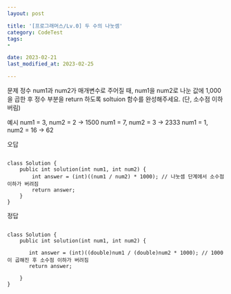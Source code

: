 ```yaml
---
layout: post

title: '[프로그래머스/Lv.0] 두 수의 나눗셈'
category: CodeTest
tags:
-

date: 2023-02-21
last_modified_at: 2023-02-25

---
```


문제
정수 num1과 num2가 매개변수로 주어질 때, num1을 num2로 나눈 값에 1,000을 곱한 후 정수 부분을 return 하도록 soltuion 함수를 완성해주세요. (단, 소수점 이하 버림)

예시
num1 = 3, num2 = 2 -> 1500
num1 = 7, num2 = 3 -> 2333
num1 = 1, num2 = 16 -> 62


오답

```

class Solution {
    public int solution(int num1, int num2) {
        int answer = (int)((num1 / num2) * 1000); // 나눗셈 단계에서 소수점 이하가 버려짐
        return answer;
    }
}

```

정답

```

class Solution {
    public int solution(int num1, int num2) {
        
       int answer = (int)((double)num1 / (double)num2 * 1000); // 1000이 곱해진 후 소수점 이하가 버려짐
       return answer;
        
    }
}

```


